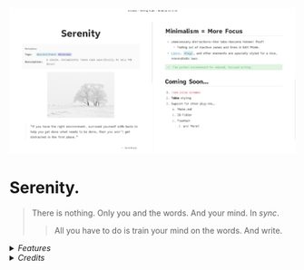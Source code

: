 ![](cover-big.png)

# Serenity.
> There is nothing. Only you and the words. And your mind. In *sync*.
>> All you have to do is train your mind on the words. And write.

<details> <summary> <em>Features</em> </summary>

### Custom Checklists & Callouts

#### Checkbox States
> Credit: Minimal theme
>> [Buy kepano a coffee](https://www.buymeacoffee.com/kepano)

![400](checklists.png)


#### Callouts
> Custom callouts. Keywords are the same as those for the checklists.
>For example, the *cancelled* callout is `>[!cancelled]` or `>[!-]`.

![](callouts.png)

</details>

<details> <summary> <em>Credits</em> </summary>


-  [kepano - Minimal checkboxes](https://www.buymeacoffee.com/kepano)
- [threethan - Material Flat Theme's FAB button](https://github.com/threethan/obsidian-material-flat-theme)
- [therazam - compact settings style](https://github.com/Bluemoondragon07/Obsidian-Serenity/issues/1#issuecomment-1515320958)

</details>

